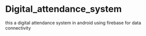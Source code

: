 # Digital_attendance_system
this a digital attendance system in android using firebase for data connectivity
